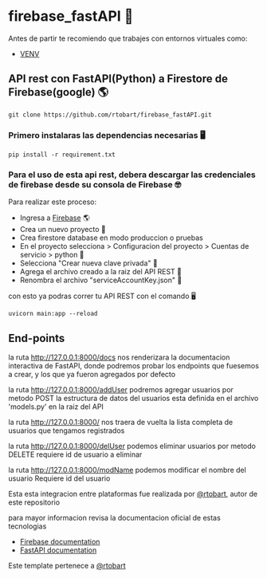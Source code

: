 # firebase_fastAPI 🚀
Antes de partir te recomiendo que trabajes con entornos virtuales como:
- [VENV](https://docs.python.org/3/library/venv.html)
## API rest con FastAPI(Python) a Firestore de Firebase(google) 🌎
```
git clone https://github.com/rtobart/firebase_fastAPI.git
```

### Primero instalaras las dependencias necesarias 🖥
```
pip install -r requirement.txt
```

### Para el uso de esta api rest, debera descargar las credenciales de firebase desde su consola de Firebase 🤓
Para realizar este proceso:

- Ingresa a [Firebase](https://console.firebase.google.com/) 🌎
- Crea un nuevo proyecto 🚀
- Crea firestore database en modo produccion o pruebas
- En el proyecto selecciona > Configuracion del proyecto > Cuentas de servicio > python 🐍
- Selecciona "Crear nueva clave privada" 🔑
- Agrega el archivo creado a la raiz del API REST 📩
- Renombra el archivo "serviceAccountKey.json" 📄


con esto ya podras correr tu API REST con el comando 🖥
```
uvicorn main:app --reload 
```
## End-points

la ruta http://127.0.0.1:8000/docs nos renderizara la documentacion interactiva de FastAPI, donde podremos probar los       endpoints que fuesemos a crear, y los que ya fueron agregados por defecto

la ruta http://127.0.0.1:8000/addUser podremos agregar usuarios por metodo POST 
  la estructura de datos del usuarios esta definida en el archivo 'models.py' en la raiz del API

la ruta http://127.0.0.1:8000/ nos traera de vuelta la lista completa de usuarios que tengamos registrados 

la ruta http://127.0.0.1:8000/delUser podemos eliminar usuarios por metodo DELETE
  requiere id de usuario a eliminar

la ruta http://127.0.0.1:8000/modName podemos modificar el nombre del usuario Requiere id del usuario

Esta esta integracion entre plataformas fue realizada por [@rtobart](https://github.com/rtobart), autor de este repositorio

para mayor informacion revisa la documentacion oficial de estas tecnologias 
- [Firebase documentation](https://firebase.google.com/docs?authuser=0&hl=es)
- [FastAPI documentation](https://fastapi.tiangolo.com/tutorial/)

Este template pertenece a [@rtobart](https://github.com/rtobart)
